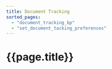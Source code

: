 ```yaml
---
title: Document Tracking
sorted_pages:
  - "document_tracking_bp"
  - "set_document_tacking_preferences"
---
```

# {{page.title}}
